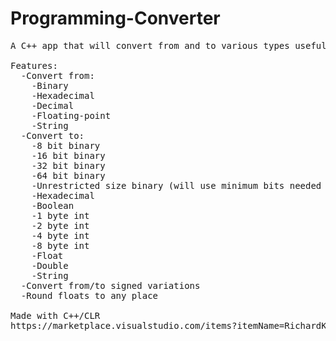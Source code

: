 # Programming-Converter
<pre>
A C++ app that will convert from and to various types useful for programming. 

Features:
  -Convert from:
    -Binary
    -Hexadecimal
    -Decimal
    -Floating-point
    -String
  -Convert to:
    -8 bit binary
    -16 bit binary
    -32 bit binary
    -64 bit binary
    -Unrestricted size binary (will use minimum bits needed to represent the input)
    -Hexadecimal
    -Boolean
    -1 byte int
    -2 byte int
    -4 byte int
    -8 byte int
    -Float
    -Double
    -String
  -Convert from/to signed variations
  -Round floats to any place
  
Made with C++/CLR
https://marketplace.visualstudio.com/items?itemName=RichardKaiser.CppWinformsVS2019VSIX001
</pre>
